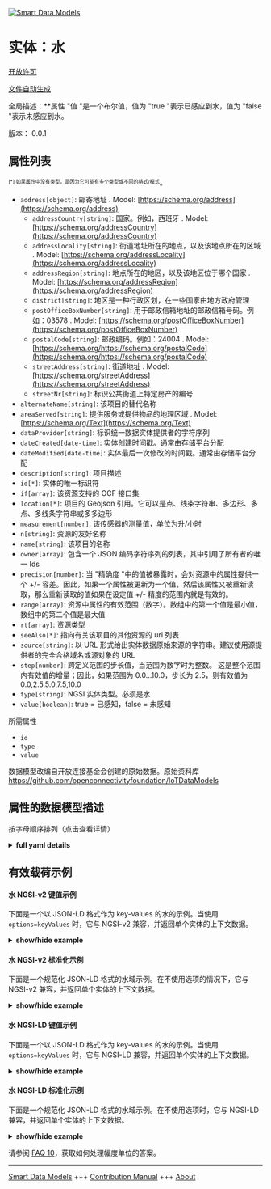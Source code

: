 <!-- 10-Header -->  
[![Smart Data Models](https://smartdatamodels.org/wp-content/uploads/2022/01/SmartDataModels_logo.png "Logo")](https://smartdatamodels.org)  
实体：水  
====<!-- /10-Header -->  
<!-- 15-License -->  
[开放许可](https://github.com/smart-data-models//dataModel.OCF/blob/master/Water/LICENSE.md)  
[文件自动生成](https://docs.google.com/presentation/d/e/2PACX-1vTs-Ng5dIAwkg91oTTUdt8ua7woBXhPnwavZ0FxgR8BsAI_Ek3C5q97Nd94HS8KhP-r_quD4H0fgyt3/pub?start=false&loop=false&delayms=3000#slide=id.gb715ace035_0_60)  
<!-- /15-License -->  
<!-- 20-Description -->  
全局描述：**属性 "值 "是一个布尔值，值为 "true "表示已感应到水，值为 "false "表示未感应到水。  
版本： 0.0.1  
<!-- /20-Description -->  
<!-- 30-PropertiesList -->  

## 属性列表  

<sup><sub>[*] 如果属性中没有类型，是因为它可能有多个类型或不同的格式/模式</sub></sup>。  
- `address[object]`: 邮寄地址  . Model: [https://schema.org/address](https://schema.org/address)	- `addressCountry[string]`: 国家。例如，西班牙  . Model: [https://schema.org/addressCountry](https://schema.org/addressCountry)  
	- `addressLocality[string]`: 街道地址所在的地点，以及该地点所在的区域  . Model: [https://schema.org/addressLocality](https://schema.org/addressLocality)  
	- `addressRegion[string]`: 地点所在的地区，以及该地区位于哪个国家  . Model: [https://schema.org/addressRegion](https://schema.org/addressRegion)  
	- `district[string]`: 地区是一种行政区划，在一些国家由地方政府管理    
	- `postOfficeBoxNumber[string]`: 用于邮政信箱地址的邮政信箱号码。例如：03578  . Model: [https://schema.org/postOfficeBoxNumber](https://schema.org/postOfficeBoxNumber)  
	- `postalCode[string]`: 邮政编码。例如：24004  . Model: [https://schema.org/https://schema.org/postalCode](https://schema.org/https://schema.org/postalCode)  
	- `streetAddress[string]`: 街道地址  . Model: [https://schema.org/streetAddress](https://schema.org/streetAddress)  
	- `streetNr[string]`: 标识公共街道上特定房产的编号    
- `alternateName[string]`: 该项目的替代名称  - `areaServed[string]`: 提供服务或提供物品的地理区域  . Model: [https://schema.org/Text](https://schema.org/Text)- `dataProvider[string]`: 标识统一数据实体提供者的字符序列  - `dateCreated[date-time]`: 实体创建时间戳。通常由存储平台分配  - `dateModified[date-time]`: 实体最后一次修改的时间戳。通常由存储平台分配  - `description[string]`: 项目描述  - `id[*]`: 实体的唯一标识符  - `if[array]`: 该资源支持的 OCF 接口集  - `location[*]`: 项目的 Geojson 引用。它可以是点、线条字符串、多边形、多点、多线条字符串或多多边形  - `measurement[number]`: 该传感器的测量值，单位为升/小时  - `n[string]`: 资源的友好名称  - `name[string]`: 该项目的名称  - `owner[array]`: 包含一个 JSON 编码字符序列的列表，其中引用了所有者的唯一 Ids  - `precision[number]`: 当 "精确度 "中的值被暴露时，会对资源中的属性提供一个 +/- 容差。因此，如果一个属性被更新为一个值，然后该属性又被重新读取，那么重新读取的值如果在设定值 +/- 精度的范围内就是有效的。  - `range[array]`: 资源中属性的有效范围（数字）。数组中的第一个值是最小值，数组中的第二个值是最大值  - `rt[array]`: 资源类型  - `seeAlso[*]`: 指向有关该项目的其他资源的 uri 列表  - `source[string]`: 以 URL 形式给出实体数据原始来源的字符串。建议使用源提供者的完全合格域名或源对象的 URL  - `step[number]`: 跨定义范围的步长值，当范围为数字时为整数。  这是整个范围内有效值的增量；因此，如果范围为 0.0...10.0，步长为 2.5，则有效值为 0.0,2.5,5.0,7.5,10.0  - `type[string]`: NGSI 实体类型。必须是水  - `value[boolean]`: true = 已感知，false = 未感知  <!-- /30-PropertiesList -->  
<!-- 35-RequiredProperties -->  
所需属性  
- `id`  - `type`  - `value`  <!-- /35-RequiredProperties -->  
<!-- 40-RequiredProperties -->  
数据模型改编自开放连接基金会创建的原始数据。原始资料库 https://github.com/openconnectivityfoundation/IoTDataModels  
<!-- /40-RequiredProperties -->  
<!-- 50-DataModelHeader -->  
## 属性的数据模型描述  
按字母顺序排列（点击查看详情）  
<!-- /50-DataModelHeader -->  
<!-- 60-ModelYaml -->  
<details><summary><strong>full yaml details</strong></summary>    
```yaml  
Water:    
  description: This Resource describes whether water has been sensed or not.The Property 'value' is a boolean.A value of 'true' means that water has been sensed.A value of 'false' means that water not been sensed.    
  properties:    
    address:    
      description: The mailing address    
      properties:    
        addressCountry:    
          description: 'The country. For example, Spain'    
          type: string    
          x-ngsi:    
            model: https://schema.org/addressCountry    
            type: Property    
        addressLocality:    
          description: 'The locality in which the street address is, and which is in the region'    
          type: string    
          x-ngsi:    
            model: https://schema.org/addressLocality    
            type: Property    
        addressRegion:    
          description: 'The region in which the locality is, and which is in the country'    
          type: string    
          x-ngsi:    
            model: https://schema.org/addressRegion    
            type: Property    
        district:    
          description: 'A district is a type of administrative division that, in some countries, is managed by the local government'    
          type: string    
          x-ngsi:    
            type: Property    
        postOfficeBoxNumber:    
          description: 'The post office box number for PO box addresses. For example, 03578'    
          type: string    
          x-ngsi:    
            model: https://schema.org/postOfficeBoxNumber    
            type: Property    
        postalCode:    
          description: 'The postal code. For example, 24004'    
          type: string    
          x-ngsi:    
            model: https://schema.org/https://schema.org/postalCode    
            type: Property    
        streetAddress:    
          description: The street address    
          type: string    
          x-ngsi:    
            model: https://schema.org/streetAddress    
            type: Property    
        streetNr:    
          description: Number identifying a specific property on a public street    
          type: string    
          x-ngsi:    
            type: Property    
      type: object    
      x-ngsi:    
        model: https://schema.org/address    
        type: Property    
    alternateName:    
      description: An alternative name for this item    
      type: string    
      x-ngsi:    
        type: Property    
    areaServed:    
      description: The geographic area where a service or offered item is provided    
      type: string    
      x-ngsi:    
        model: https://schema.org/Text    
        type: Property    
    dataProvider:    
      description: A sequence of characters identifying the provider of the harmonised data entity    
      type: string    
      x-ngsi:    
        type: Property    
    dateCreated:    
      description: Entity creation timestamp. This will usually be allocated by the storage platform    
      format: date-time    
      type: string    
      x-ngsi:    
        type: Property    
    dateModified:    
      description: Timestamp of the last modification of the entity. This will usually be allocated by the storage platform    
      format: date-time    
      type: string    
      x-ngsi:    
        type: Property    
    description:    
      description: A description of this item    
      type: string    
      x-ngsi:    
        type: Property    
    id:    
      anyOf:    
        - description: Identifier format of any NGSI entity    
          maxLength: 256    
          minLength: 1    
          pattern: ^[\w\-\.\{\}\$\+\*\[\]`|~^@!,:\\]+$    
          type: string    
          x-ngsi:    
            type: Property    
        - description: Identifier format of any NGSI entity    
          format: uri    
          type: string    
          x-ngsi:    
            type: Property    
      description: Unique identifier of the entity    
      x-ngsi:    
        type: Property    
    if:    
      description: The OCF Interface set supported by this Resource    
      items:    
        enum:    
          - oic.if.baseline    
          - oic.if.s    
        maxLength: 64    
        type: string    
      minItems: 1    
      readOnly: true    
      type: array    
      uniqueItems: true    
      x-ngsi:    
        type: Property    
    location:    
      description: 'Geojson reference to the item. It can be Point, LineString, Polygon, MultiPoint, MultiLineString or MultiPolygon'    
      oneOf:    
        - description: Geojson reference to the item. Point    
          properties:    
            bbox:    
              items:    
                type: number    
              minItems: 4    
              type: array    
            coordinates:    
              items:    
                type: number    
              minItems: 2    
              type: array    
            type:    
              enum:    
                - Point    
              type: string    
          required:    
            - type    
            - coordinates    
          title: GeoJSON Point    
          type: object    
          x-ngsi:    
            type: GeoProperty    
        - description: Geojson reference to the item. LineString    
          properties:    
            bbox:    
              items:    
                type: number    
              minItems: 4    
              type: array    
            coordinates:    
              items:    
                items:    
                  type: number    
                minItems: 2    
                type: array    
              minItems: 2    
              type: array    
            type:    
              enum:    
                - LineString    
              type: string    
          required:    
            - type    
            - coordinates    
          title: GeoJSON LineString    
          type: object    
          x-ngsi:    
            type: GeoProperty    
        - description: Geojson reference to the item. Polygon    
          properties:    
            bbox:    
              items:    
                type: number    
              minItems: 4    
              type: array    
            coordinates:    
              items:    
                items:    
                  items:    
                    type: number    
                  minItems: 2    
                  type: array    
                minItems: 4    
                type: array    
              type: array    
            type:    
              enum:    
                - Polygon    
              type: string    
          required:    
            - type    
            - coordinates    
          title: GeoJSON Polygon    
          type: object    
          x-ngsi:    
            type: GeoProperty    
        - description: Geojson reference to the item. MultiPoint    
          properties:    
            bbox:    
              items:    
                type: number    
              minItems: 4    
              type: array    
            coordinates:    
              items:    
                items:    
                  type: number    
                minItems: 2    
                type: array    
              type: array    
            type:    
              enum:    
                - MultiPoint    
              type: string    
          required:    
            - type    
            - coordinates    
          title: GeoJSON MultiPoint    
          type: object    
          x-ngsi:    
            type: GeoProperty    
        - description: Geojson reference to the item. MultiLineString    
          properties:    
            bbox:    
              items:    
                type: number    
              minItems: 4    
              type: array    
            coordinates:    
              items:    
                items:    
                  items:    
                    type: number    
                  minItems: 2    
                  type: array    
                minItems: 2    
                type: array    
              type: array    
            type:    
              enum:    
                - MultiLineString    
              type: string    
          required:    
            - type    
            - coordinates    
          title: GeoJSON MultiLineString    
          type: object    
          x-ngsi:    
            type: GeoProperty    
        - description: Geojson reference to the item. MultiLineString    
          properties:    
            bbox:    
              items:    
                type: number    
              minItems: 4    
              type: array    
            coordinates:    
              items:    
                items:    
                  items:    
                    items:    
                      type: number    
                    minItems: 2    
                    type: array    
                  minItems: 4    
                  type: array    
                type: array    
              type: array    
            type:    
              enum:    
                - MultiPolygon    
              type: string    
          required:    
            - type    
            - coordinates    
          title: GeoJSON MultiPolygon    
          type: object    
          x-ngsi:    
            type: GeoProperty    
      x-ngsi:    
        type: GeoProperty    
    measurement:    
      description: Measured value for this sensor in units of litres/hr    
      readOnly: true    
      type: number    
      x-ngsi:    
        type: Property    
    n:    
      description: Friendly name of the Resource    
      maxLength: 64    
      readOnly: true    
      type: string    
      x-ngsi:    
        type: Property    
    name:    
      description: The name of this item    
      type: string    
      x-ngsi:    
        type: Property    
    owner:    
      description: A List containing a JSON encoded sequence of characters referencing the unique Ids of the owner(s)    
      items:    
        anyOf:    
          - description: Identifier format of any NGSI entity    
            maxLength: 256    
            minLength: 1    
            pattern: ^[\w\-\.\{\}\$\+\*\[\]`|~^@!,:\\]+$    
            type: string    
            x-ngsi:    
              type: Property    
          - description: Identifier format of any NGSI entity    
            format: uri    
            type: string    
            x-ngsi:    
              type: Property    
        description: Unique identifier of the entity    
        x-ngsi:    
          type: Property    
      type: array    
      x-ngsi:    
        type: Property    
    precision:    
      description: 'When exposed the value in ''precision'' provides a +/- tolerance against the Properties in the Resource. Thus if a Property is UPDATED to a value and that Property then RETRIEVED, the RETRIEVED value is valid if in the range of the set value +/- precision'    
      readOnly: true    
      type: number    
      x-ngsi:    
        type: Property    
    range:    
      description: 'The valid range for the Property in the Resource as a number. The first value in the array is the minimum value, the second value in the array is the maximum value'    
      items:    
        type: number    
      maxItems: 2    
      minItems: 2    
      readOnly: true    
      type: array    
      x-ngsi:    
        type: Property    
    rt:    
      description: The Resource Type    
      items:    
        enum:    
          - oic.r.sensor.water    
        maxLength: 64    
        type: string    
      minItems: 1    
      readOnly: true    
      type: array    
      uniqueItems: true    
      x-ngsi:    
        type: Property    
    seeAlso:    
      description: list of uri pointing to additional resources about the item    
      oneOf:    
        - items:    
            format: uri    
            type: string    
          minItems: 1    
          type: array    
        - format: uri    
          type: string    
      x-ngsi:    
        type: Property    
    source:    
      description: 'A sequence of characters giving the original source of the entity data as a URL. Recommended to be the fully qualified domain name of the source provider, or the URL to the source object'    
      type: string    
      x-ngsi:    
        type: Property    
    step:    
      description: 'Step value across the defined range an integer when the range is a number.  This is the increment for valid values across the range; so if range is 0.0..10.0 and step is 2.5 then valid values are 0.0,2.5,5.0,7.5,10.0'    
      readOnly: true    
      type: number    
      x-ngsi:    
        type: Property    
    type:    
      description: NGSI entity type. It has to be Water    
      enum:    
        - Water    
      type: string    
      x-ngsi:    
        type: Property    
    value:    
      description: 'true = sensed, false = not sensed'    
      readOnly: true    
      type: boolean    
      x-ngsi:    
        type: Property    
  required:    
    - value    
    - id    
    - type    
  type: object    
  x-derived-from: https://raw.githubusercontent.com/openconnectivityfoundation/IoTDataModels/master/WaterResURI.swagger.json    
  x-disclaimer: 'Redistribution and use in source and binary forms, with or without modification, are permitted  provided that the license conditions are met. Copyleft (c) 2022 Contributors to Smart Data Models Program'    
  x-license-url: https://github.com/smart-data-models/dataModel.OCF/blob/master/Water/LICENSE.md    
  x-model-schema: https://smart-data-models.github.io/dataModel.OCF/Water/schema.json    
  x-model-tags: OCF    
  x-version: 0.0.1    
```  
</details>    
<!-- /60-ModelYaml -->  
<!-- 70-MiddleNotes -->  
<!-- /70-MiddleNotes -->  
<!-- 80-Examples -->  
## 有效载荷示例  
#### 水 NGSI-v2 键值示例  
下面是一个以 JSON-LD 格式作为 key-values 的水的示例。当使用 `options=keyValues` 时，它与 NGSI-v2 兼容，并返回单个实体的上下文数据。  
<details><summary><strong>show/hide example</strong></summary>    
```json  
{  
    "id": "urn:ngsi-ld:Water:id:DOYR:11912958",  
    "dateCreated": "2023-02-21T17:22:09Z",  
    "dateModified": "2023-07-29T02:37:33Z",  
    "source": "For community student education record middle place reduce. Should only happy. Space mention wide actually because such produce.",  
    "name": "It hour heart own. Maybe day public n",  
    "alternateName": "But rule rock d",  
    "description": "Represent turn there education. Receive scene water despite than member pretty I. Apply test hop",  
    "dataProvider": "Away action difference five. Easy socie",  
    "owner": [  
        "urn:ngsi-ld:Water:items:TJIX:66655738",  
        "urn:ngsi-ld:Water:items:CJGX:87961037"  
    ],  
    "seeAlso": [  
        "urn:ngsi-ld:Water:items:GDCA:73327487"  
    ],  
    "location": {  
        "type": "Point",  
        "coordinates": [  
            29.625734,  
            35.828906  
        ]  
    },  
    "address": {  
        "streetAddress": "Family not system skill. Resource statement thus against authori",  
        "addressLocality": "Suddenly west goal same happy. Information every economic party determine social.",  
        "addressRegion": "Analysis head develop present grow. Already three protect investment. Later cause while draw tell citizen chance.",  
        "addressCountry": "Might court myself stage entire major move health. Usually a clear science serve main very should.",  
        "postalCode": "Including into popular treatment check probably. There film attorney challenge suggest. While",  
        "postOfficeBoxNumber": "But camp",  
        "streetNr": "Now action hand ever half process. Improve any list lead ",  
        "district": "Skin benefit exactly oil financial. Assume foreign wear listen water executive economy best. May food field occur base surface approach water."  
    },  
    "areaServed": "Enjoy less interest. Develop near nothing another. Teach ef",  
    "rt": [  
        "oic.r.sensor.water"  
    ],  
    "value": false,  
    "measurement": 262.5,  
    "precision": 296.1,  
    "n": "Well drive season thought.",  
    "range": [  
        610.2,  
        284.2  
    ],  
    "step": 846.3,  
    "if": [  
        "oic.if.baseline"  
    ],  
    "type": "Water"  
}  
```  
</details>  
#### 水 NGSI-v2 标准化示例  
下面是一个规范化 JSON-LD 格式的水域示例。在不使用选项的情况下，它与 NGSI-v2 兼容，并返回单个实体的上下文数据。  
<details><summary><strong>show/hide example</strong></summary>    
```json  
{  
    "id": "urn:ngsi-ld:Water:id:DOYR:11912958",  
    "dateCreated": {  
        "type": "DateTime",  
        "value": "2023-02-21T17:22:09Z"  
    },  
    "dateModified": {  
        "type": "DateTime",  
        "value": "2023-07-29T02:37:33Z"  
    },  
    "source": {  
        "type": "Text",  
        "value": "For community student education record middle place reduce. Should only happy. Space mention wide actually because such produce."  
    },  
    "name": {  
        "type": "Text",  
        "value": "It hour heart own. Maybe day public n"  
    },  
    "alternateName": {  
        "type": "Text",  
        "value": "But rule rock d"  
    },  
    "description": {  
        "type": "Text",  
        "value": "Represent turn there education. Receive scene water despite than member pretty I. Apply test hop"  
    },  
    "dataProvider": {  
        "type": "Text",  
        "value": "Away action difference five. Easy socie"  
    },  
    "owner": {  
        "type": "StructuredValue",  
        "value": [  
            "urn:ngsi-ld:Water:items:TJIX:66655738",  
            "urn:ngsi-ld:Water:items:CJGX:87961037"  
        ]  
    },  
    "seeAlso": {  
        "type": "StructuredValue",  
        "value": [  
            "urn:ngsi-ld:Water:items:GDCA:73327487"  
        ]  
    },  
    "location": {  
        "type": "geo:json",  
        "value": {  
            "type": "Point",  
            "coordinates": [  
                29.625734,  
                35.828906  
            ]  
        }  
    },  
    "address": {  
        "type": "StructuredValue",  
        "value": {  
            "streetAddress": "Family not system skill. Resource statement thus against authori",  
            "addressLocality": "Suddenly west goal same happy. Information every economic party determine social.",  
            "addressRegion": "Analysis head develop present grow. Already three protect investment. Later cause while draw tell citizen chance.",  
            "addressCountry": "Might court myself stage entire major move health. Usually a clear science serve main very should.",  
            "postalCode": "Including into popular treatment check probably. There film attorney challenge suggest. While",  
            "postOfficeBoxNumber": "But camp",  
            "streetNr": "Now action hand ever half process. Improve any list lead ",  
            "district": "Skin benefit exactly oil financial. Assume foreign wear listen water executive economy best. May food field occur base surface approach water."  
        }  
    },  
    "areaServed": {  
        "type": "Text",  
        "value": "Enjoy less interest. Develop near nothing another. Teach ef"  
    },  
    "rt": {  
        "type": "StructuredValue",  
        "value": [  
            "oic.r.sensor.water"  
        ]  
    },  
    "value": {  
        "type": "Boolean",  
        "value": false  
    },  
    "measurement": {  
        "type": "Number",  
        "value": 262.5  
    },  
    "precision": {  
        "type": "Number",  
        "value": 296.1  
    },  
    "n": {  
        "type": "Text",  
        "value": "Well drive season thought."  
    },  
    "range": {  
        "type": "StructuredValue",  
        "value": [  
            610.2,  
            284.2  
        ]  
    },  
    "step": {  
        "type": "Number",  
        "value": 846.3  
    },  
    "if": {  
        "type": "StructuredValue",  
        "value": [  
            "oic.if.baseline"  
        ]  
    },  
    "type": "Water"  
}  
```  
</details>  
#### 水 NGSI-LD 键值示例  
下面是一个以 JSON-LD 格式作为 key-values 的水的示例。当使用 `options=keyValues` 时，它与 NGSI-LD 兼容，并返回单个实体的上下文数据。  
<details><summary><strong>show/hide example</strong></summary>    
```json  
{  
    "id": "urn:ngsi-ld:Water:id:DOYR:11912958",  
    "dateCreated": "2023-02-21T17:22:09Z",  
    "dateModified": "2023-07-29T02:37:33Z",  
    "source": "For community student education record middle place reduce. Should only happy. Space mention wide actually because such produce.",  
    "name": "It hour heart own. Maybe day public n",  
    "alternateName": "But rule rock d",  
    "description": "Represent turn there education. Receive scene water despite than member pretty I. Apply test hop",  
    "dataProvider": "Away action difference five. Easy socie",  
    "owner": [  
        "urn:ngsi-ld:Water:items:TJIX:66655738",  
        "urn:ngsi-ld:Water:items:CJGX:87961037"  
    ],  
    "seeAlso": [  
        "urn:ngsi-ld:Water:items:GDCA:73327487"  
    ],  
    "location": {  
        "type": "Point",  
        "coordinates": [  
            29.625734,  
            35.828906  
        ]  
    },  
    "address": {  
        "streetAddress": "Family not system skill. Resource statement thus against authori",  
        "addressLocality": "Suddenly west goal same happy. Information every economic party determine social.",  
        "addressRegion": "Analysis head develop present grow. Already three protect investment. Later cause while draw tell citizen chance.",  
        "addressCountry": "Might court myself stage entire major move health. Usually a clear science serve main very should.",  
        "postalCode": "Including into popular treatment check probably. There film attorney challenge suggest. While",  
        "postOfficeBoxNumber": "But camp",  
        "streetNr": "Now action hand ever half process. Improve any list lead ",  
        "district": "Skin benefit exactly oil financial. Assume foreign wear listen water executive economy best. May food field occur base surface approach water."  
    },  
    "areaServed": "Enjoy less interest. Develop near nothing another. Teach ef",  
    "rt": [  
        "oic.r.sensor.water"  
    ],  
    "value": false,  
    "measurement": 262.5,  
    "precision": 296.1,  
    "n": "Well drive season thought.",  
    "range": [  
        610.2,  
        284.2  
    ],  
    "step": 846.3,  
    "if": [  
        "oic.if.baseline"  
    ],  
    "type": "Water",  
    "@context": [  
        "https://smartdatamodels.org/context.jsonld"  
    ]  
}  
```  
</details>  
#### 水 NGSI-LD 标准化示例  
下面是一个规范化 JSON-LD 格式的水域示例。在不使用选项时，它与 NGSI-LD 兼容，并返回单个实体的上下文数据。  
<details><summary><strong>show/hide example</strong></summary>    
```json  
{  
    "id": "urn:ngsi-ld:Water:id:DOYR:11912958",  
    "dateCreated": {  
        "type": "Property",  
        "value": {  
            "@type": "DateTime",  
            "@value": "2023-02-21T17:22:09Z"  
        }  
    },  
    "dateModified": {  
        "type": "Property",  
        "value": {  
            "@type": "DateTime",  
            "@value": "2023-07-29T02:37:33Z"  
        }  
    },  
    "source": {  
        "type": "Property",  
        "value": "For community student education record middle place reduce. Should only happy. Space mention wide actually because such produce."  
    },  
    "name": {  
        "type": "Property",  
        "value": "It hour heart own. Maybe day public n"  
    },  
    "alternateName": {  
        "type": "Property",  
        "value": "But rule rock d"  
    },  
    "description": {  
        "type": "Property",  
        "value": "Represent turn there education. Receive scene water despite than member pretty I. Apply test hop"  
    },  
    "dataProvider": {  
        "type": "Property",  
        "value": "Away action difference five. Easy socie"  
    },  
    "owner": {  
        "type": "Property",  
        "value": [  
            "urn:ngsi-ld:Water:items:TJIX:66655738",  
            "urn:ngsi-ld:Water:items:CJGX:87961037"  
        ]  
    },  
    "seeAlso": {  
        "type": "Property",  
        "value": [  
            "urn:ngsi-ld:Water:items:GDCA:73327487"  
        ]  
    },  
    "location": {  
        "type": "GeoProperty",  
        "value": {  
            "type": "Point",  
            "coordinates": [  
                29.625734,  
                35.828906  
            ]  
        }  
    },  
    "address": {  
        "type": "Property",  
        "value": {  
            "streetAddress": "Family not system skill. Resource statement thus against authori",  
            "addressLocality": "Suddenly west goal same happy. Information every economic party determine social.",  
            "addressRegion": "Analysis head develop present grow. Already three protect investment. Later cause while draw tell citizen chance.",  
            "addressCountry": "Might court myself stage entire major move health. Usually a clear science serve main very should.",  
            "postalCode": "Including into popular treatment check probably. There film attorney challenge suggest. While",  
            "postOfficeBoxNumber": "But camp",  
            "streetNr": "Now action hand ever half process. Improve any list lead ",  
            "district": "Skin benefit exactly oil financial. Assume foreign wear listen water executive economy best. May food field occur base surface approach water."  
        }  
    },  
    "areaServed": {  
        "type": "Property",  
        "value": "Enjoy less interest. Develop near nothing another. Teach ef"  
    },  
    "rt": {  
        "type": "Property",  
        "value": [  
            "oic.r.sensor.water"  
        ]  
    },  
    "value": {  
        "type": "Property",  
        "value": false  
    },  
    "measurement": {  
        "type": "Property",  
        "value": 262.5  
    },  
    "precision": {  
        "type": "Property",  
        "value": 296.1  
    },  
    "n": {  
        "type": "Property",  
        "value": "Well drive season thought."  
    },  
    "range": {  
        "type": "Property",  
        "value": [  
            610.2,  
            284.2  
        ]  
    },  
    "step": {  
        "type": "Property",  
        "value": 846.3  
    },  
    "if": {  
        "type": "Property",  
        "value": [  
            "oic.if.baseline"  
        ]  
    },  
    "type": "Water",  
    "@context": [  
        "https://smartdatamodels.org/context.jsonld"  
    ]  
}  
```  
</details><!-- /80-Examples -->  
<!-- 90-FooterNotes -->  
<!-- /90-FooterNotes -->  
<!-- 95-Units -->  
请参阅 [FAQ 10](https://smartdatamodels.org/index.php/faqs/)，获取如何处理幅度单位的答案。  
<!-- /95-Units -->  
<!-- 97-LastFooter -->  
---  
[Smart Data Models](https://smartdatamodels.org) +++ [Contribution Manual](https://bit.ly/contribution_manual) +++ [About](https://bit.ly/Introduction_SDM)<!-- /97-LastFooter -->  
